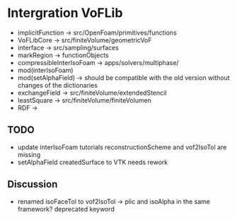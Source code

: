 # Intergration VoFLib

* implicitFunction -> src/OpenFoam/primitives/functions
* VoFLibCore -> src/finiteVolume/geometricVoF
* interface -> src/sampling/surfaces
* markRegion -> functionObjects
* compressibleInterIsoFoam -> apps/solvers/multiphase/
* mod(interIsoFoam)
* mod(setAlphaField) -> should be compatible with the old version without changes of the dictionaries
* exchangeField -> src/finiteVolume/extendedStencil
* leastSquare -> src/finiteVolume/finiteVolumen
* RDF -> 


## TODO

* update interIsoFoam tutorials reconstructionScheme and vof2IsoTol are missing
* setAlphaField createdSurface to VTK needs rework

## Discussion

* renamed isoFaceTol to vof2IsoTol -> plic and isoAlpha in the same framework? deprecated keyword 

